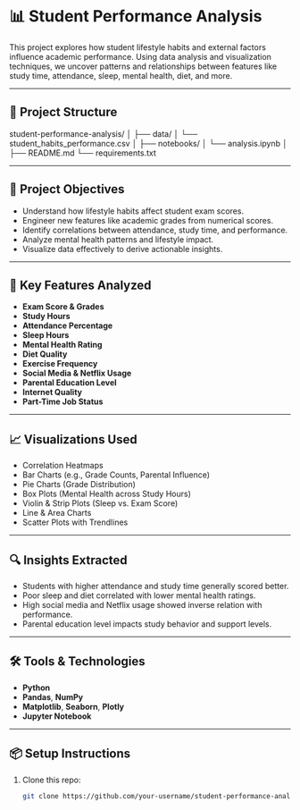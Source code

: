 # 📊 Student Performance Analysis

This project explores how student lifestyle habits and external factors influence academic performance. Using data analysis and visualization techniques, we uncover patterns and relationships between features like study time, attendance, sleep, mental health, diet, and more.

---

## 📁 Project Structure

student-performance-analysis/
│
├── data/
│ └── student_habits_performance.csv
│
├── notebooks/
│ └── analysis.ipynb
│
├── README.md
└── requirements.txt


---

## 🎯 Project Objectives

- Understand how lifestyle habits affect student exam scores.
- Engineer new features like academic grades from numerical scores.
- Identify correlations between attendance, study time, and performance.
- Analyze mental health patterns and lifestyle impact.
- Visualize data effectively to derive actionable insights.

---

## 📌 Key Features Analyzed

- **Exam Score & Grades**
- **Study Hours**
- **Attendance Percentage**
- **Sleep Hours**
- **Mental Health Rating**
- **Diet Quality**
- **Exercise Frequency**
- **Social Media & Netflix Usage**
- **Parental Education Level**
- **Internet Quality**
- **Part-Time Job Status**

---

## 📈 Visualizations Used

- Correlation Heatmaps
- Bar Charts (e.g., Grade Counts, Parental Influence)
- Pie Charts (Grade Distribution)
- Box Plots (Mental Health across Study Hours)
- Violin & Strip Plots (Sleep vs. Exam Score)
- Line & Area Charts
- Scatter Plots with Trendlines

---

## 🔍 Insights Extracted

- Students with higher attendance and study time generally scored better.
- Poor sleep and diet correlated with lower mental health ratings.
- High social media and Netflix usage showed inverse relation with performance.
- Parental education level impacts study behavior and support levels.

---

## 🛠️ Tools & Technologies

- **Python**
- **Pandas**, **NumPy**
- **Matplotlib**, **Seaborn**, **Plotly**
- **Jupyter Notebook**

---

## 📦 Setup Instructions

1. Clone this repo:
   ```bash
   git clone https://github.com/your-username/student-performance-analysis.git
